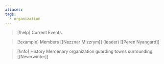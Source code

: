 ```yaml
---
aliases: 
tags:
  - organization
---
```

>[!help] Current Events

>[!example] Members
>[[Nezznar Mizzrym]] (leader)
>[[Peren Nyangard]]

>[!info] History
>Mercenary organization guarding towns surrounding [[Neverwinter]]
